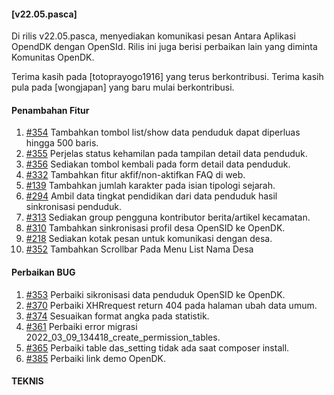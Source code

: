 #### [v22.05.pasca]

Di rilis v22.05.pasca, menyediakan komunikasi pesan Antara Aplikasi OpendDK dengan OpenSId. Rilis ini juga berisi perbaikan lain yang diminta Komunitas OpenDK.

Terima kasih pada [totoprayogo1916] yang terus berkontribusi. Terima kasih pula pada [wongjapan] yang baru mulai berkontribusi.



#### Penambahan Fitur
1. [#354](https://github.com/OpenSID/OpenDK/issues/354) Tambahkan tombol list/show data penduduk dapat diperluas hingga 500 baris.
2. [#355](https://github.com/OpenSID/OpenDK/issues/355) Perjelas status kehamilan pada tampilan detail data penduduk.
3. [#356](https://github.com/OpenSID/OpenDK/issues/356) Sediakan tombol kembali pada form detail data penduduk.
4. [#332](https://github.com/OpenSID/OpenDK/issues/332) Tambahkan fitur akfif/non-aktifkan FAQ di web.
6. [#139](https://github.com/OpenSID/OpenDK/issues/139) Tambahkan jumlah karakter pada isian tipologi sejarah.
7. [#294](https://github.com/OpenSID/OpenDK/issues/294) Ambil data tingkat pendidikan dari data penduduk hasil sinkronisasi penduduk.
8. [#313](https://github.com/OpenSID/OpenDK/issues/313) Sediakan group pengguna kontributor berita/artikel kecamatan.
9. [#310](https://github.com/OpenSID/OpenDK/issues/310) Tambahkan sinkronisasi profil desa OpenSID ke OpenDK.
10. [#218](https://github.com/OpenSID/OpenDK/issues/218) Sediakan kotak pesan untuk komunikasi dengan desa.
11. [#352](https://github.com/OpenSID/OpenDK/issues/352) Tambahkan Scrollbar Pada Menu List Nama Desa

#### Perbaikan BUG
1. [#353](https://github.com/OpenSID/OpenDK/issues/353) Perbaiki sikronisasi data penduduk OpenSID ke OpenDK.
2. [#370](https://github.com/OpenSID/OpenDK/issues/370) Perbaiki XHRrequest return 404 pada halaman ubah data umum.
3. [#374](https://github.com/OpenSID/OpenDK/pull/374) Sesuaikan format angka pada statistik.
4. [#361](https://github.com/OpenSID/OpenDK/issues/361) Perbaiki error migrasi 2022_03_09_134418_create_permission_tables.
5. [#365](https://github.com/OpenSID/OpenDK/issues/365) Perbaiki table das_setting tidak ada saat composer install.
6. [#385](https://github.com/OpenSID/OpenDK/issues/385) Perbaiki link demo OpenDK.

#### TEKNIS
